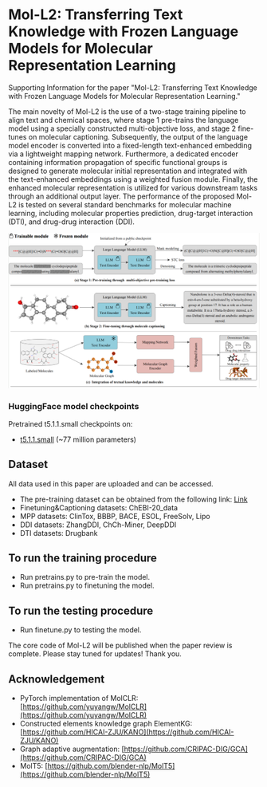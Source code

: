 # Mol-L2: Transferring Text Knowledge with Frozen Language Models for Molecular Representation Learning

Supporting Information for the paper "Mol-L2: Transferring Text Knowledge with Frozen Language Models for Molecular Representation Learning."

The main novelty of Mol-L2 is the use of a two-stage training pipeline to align text and chemical spaces, where stage 1 pre-trains the language model using a specially constructed multi-objective loss, and stage 2 fine-tunes on molecular captioning. Subsequently, the output of the language model encoder is converted into a fixed-length text-enhanced embedding via a lightweight mapping network. Furthermore, a dedicated encoder containing information propagation of specific functional groups is designed to generate molecular initial representation and integrated with the text-enhanced embeddings using a weighted fusion module. Finally, the enhanced molecular representation is utilized for various downstream tasks through an additional output layer. The performance of the proposed Mol-L2 is tested on several standard benchmarks for molecular machine learning, including molecular properties prediction, drug-target interaction (DTI), and drug-drug interaction (DDI). 



![Mol-L2](./Mol-L2.png)


### HuggingFace model checkpoints

Pretrained t5.1.1.small checkpoints on:

+ [t5.1.1.small](https://github.com/google-research/text-to-text-transfer-transformer/blob/main/released_checkpoints.md#t511) (~77 million parameters)


## Dataset

All data used in this paper are uploaded and can be accessed. 
- The pre-training dataset can be obtained from the following link: [Link](https://pan.baidu.com/s/1VYjZi6wHAjgOFHMYcS3sjA?pwd=d7zn)
- Finetuning&Captioning datasets: ChEBI-20_data
- MPP datasets: ClinTox, BBBP, BACE, ESOL, FreeSolv, Lipo
- DDI datasets: ZhangDDI, ChCh-Miner, DeepDDI
- DTI datasets: Drugbank


## To run the training procedure
- Run pretrains.py to pre-train the model.
- Run pretrains.py to finetuning the model.  

## To run the testing procedure
- Run finetune.py to testing the model.  

The core code of Mol-L2 will be published when the paper review is complete. 
Please stay tuned for updates!
Thank you.

## Acknowledgement
- PyTorch implementation of MolCLR: [https://github.com/yuyangw/MolCLR](https://github.com/yuyangw/MolCLR)
- Constructed elements knowledge graph ElementKG: [https://github.com/HICAI-ZJU/KANO](https://github.com/HICAI-ZJU/KANO)
- Graph adaptive augmentation: [https://github.com/CRIPAC-DIG/GCA](https://github.com/CRIPAC-DIG/GCA)
- MolT5: [https://github.com/blender-nlp/MolT5](https://github.com/blender-nlp/MolT5)

